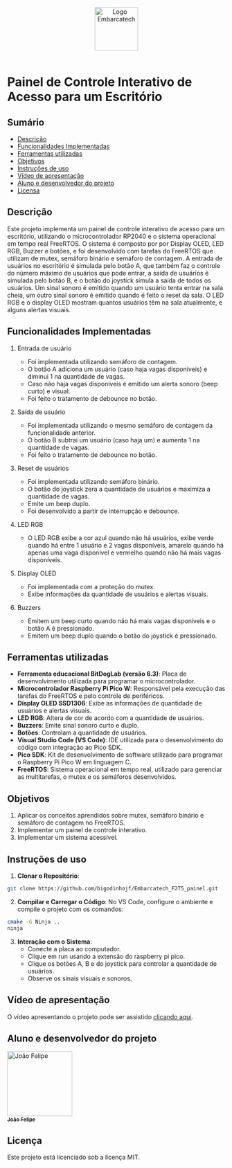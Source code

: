 <div align="center">
    <img src="https://moodle.embarcatech.cepedi.org.br/pluginfile.php/1/theme_moove/logo/1733422525/Group%20658.png" alt="Logo Embarcatech" height="100">
</div>

<br>

# Painel de Controle Interativo de Acesso para um Escritório

## Sumário

- [Descrição](#descrição)
- [Funcionalidades Implementadas](#funcionalidades-implementadas)
- [Ferramentas utilizadas](#ferramentas-utilizadas)
- [Objetivos](#objetivos)
- [Instruções de uso](#instruções-de-uso)
- [Vídeo de apresentação](#vídeo-de-apresentação)
- [Aluno e desenvolvedor do projeto](#aluno-e-desenvolvedor-do-projeto)
- [Licensa](#licença)

## Descrição

Este projeto implementa um painel de controle interativo de acesso para um escritório, utilizando o microcontrolador RP2040 e o sistema operacional em tempo real FreeRTOS. O sistema é composto por por Display OLED, LED RGB, Buzzer e botões, e foi desenvolvido com tarefas do FreeRTOS que utilizam de mutex, semáforo binário e semáforo de contagem. A entrada de usuários no escritório é simulada pelo botão A, que também faz o controle do número máximo de usuários que pode entrar, a saída de usuários é simulada pelo botão B, e o botão do joystick simula a saída de todos os usuários. Um sinal sonoro é emitido quando um usuário tenta entrar na sala cheia, um outro sinal sonoro é emitido quando é feito o reset da sala. O LED RGB e o display OLED mostram quantos usuários têm na sala atualmente, e alguns alertas visuais.

## Funcionalidades Implementadas

1. Entrada de usuário

   - Foi implementada utilizando semáforo de contagem.
   - O botão A adiciona um usuário (caso haja vagas disponíveis) e diminui 1 na quantidade de vagas.
   - Caso não haja vagas disponíveis é emitido um alerta sonoro (beep curto) e visual.
   - Foi feito o tratamento de debounce no botão.

2. Saída de usuário

   - Foi implementada utilizando o mesmo semáforo de contagem da funcionalidade anterior.
   - O botão B subtrai um usuário (caso haja um) e aumenta 1 na quantidade de vagas.
   - Foi feito o tratamento de debounce no botão.

3. Reset de usuários

   - Foi implementada utilizando semáforo binário.
   - O botão do joystick zera a quantidade de usuários e maximiza a quantidade de vagas.
   - Emite um beep duplo.
   - Foi desenvolvido a partir de interrupção e debounce.

4. LED RGB

   - O LED RGB exibe a cor azul quando não há usuários, exibe verde quando há entre 1 usuário e 2 vagas disponíveis, amarelo quando há apenas uma vaga disponível e vermelho quando não há mais vagas disponíveis.
  
5. Display OLED

   - Foi implementada com a proteção do mutex.
   - Exibe informações da quantidade de usuários e alertas visuais.
  
6. Buzzers

   - Emitem um beep curto quando não há mais vagas disponíveis e o botão A é pressionado.
   - Emitem um beep duplo quando o botão do joystick é pressionado.
  
## Ferramentas utilizadas

- **Ferramenta educacional BitDogLab (versão 6.3)**: Placa de desenvolvimento utilizada para programar o microcontrolador.
- **Microcontrolador Raspberry Pi Pico W**: Responsável pela execução das tarefas do FreeRTOS e pelo controle de periféricos.
- **Display OLED SSD1306**: Exibe as informações de quantidade de usuários e alertas visuais.
- **LED RGB**: Altera de cor de acordo com a quantidade de usuários.
- **Buzzers**: Emite sinal sonoro curto e duplo.
- **Botões**: Controlam a quantidade de usuários.
- **Visual Studio Code (VS Code)**: IDE utilizada para o desenvolvimento do código com integração ao Pico SDK.
- **Pico SDK**: Kit de desenvolvimento de software utilizado para programar o Raspberry Pi Pico W em linguagem C.
- **FreeRTOS**: Sistema operacional em tempo real, utilizado para gerenciar as multitarefas, o mutex e os semáforos desenvolvidos.

## Objetivos

1. Aplicar os conceitos aprendidos sobre mutex, semáforo binário e semáforo de contagem no FreeRTOS.
2. Implementar um painel de controle interativo.
3. Implementar um sistema acessível.

## Instruções de uso

1. **Clonar o Repositório**:

```bash
git clone https://github.com/bigodinhojf/Embarcatech_F2T5_painel.git
```

2. **Compilar e Carregar o Código**:
   No VS Code, configure o ambiente e compile o projeto com os comandos:

```bash	
cmake -G Ninja ..
ninja
```

3. **Interação com o Sistema**:
   - Conecte a placa ao computador.
   - Clique em run usando a extensão do raspberry pi pico.
   - Clique os botões A, B e do joystick para controlar a quantidade de usuários.
   - Observe os sinais visuais e sonoros.

## Vídeo de apresentação

O vídeo apresentando o projeto pode ser assistido [clicando aqui](https://youtu.be/yeCX5y1nTMM).

## Aluno e desenvolvedor do projeto

<a href="https://github.com/bigodinhojf">
        <img src="https://github.com/bigodinhojf.png" width="150px;" alt="João Felipe"/><br>
        <sub>
          <b>João Felipe</b>
        </sub>
</a>

## Licença

Este projeto está licenciado sob a licença MIT.
